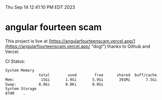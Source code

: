 Thu Sep 14 12:41:10 PM EDT 2023

# angular fourteen scam


This project is live at [https://angularfourteenscam.vercel.app/](https://angularfourteenscam.vercel.app/ "dog!") thanks to Github and Vercel.

CI Status: 

```bash
System Memory
               total        used        free      shared  buff/cache   available
Mem:            15Gi       1.9Gi       5.9Gi       391Mi       7.5Gi        12Gi
Swap:          8.0Gi       0.0Ki       8.0Gi
System Storage
874M	.
```
```bash
